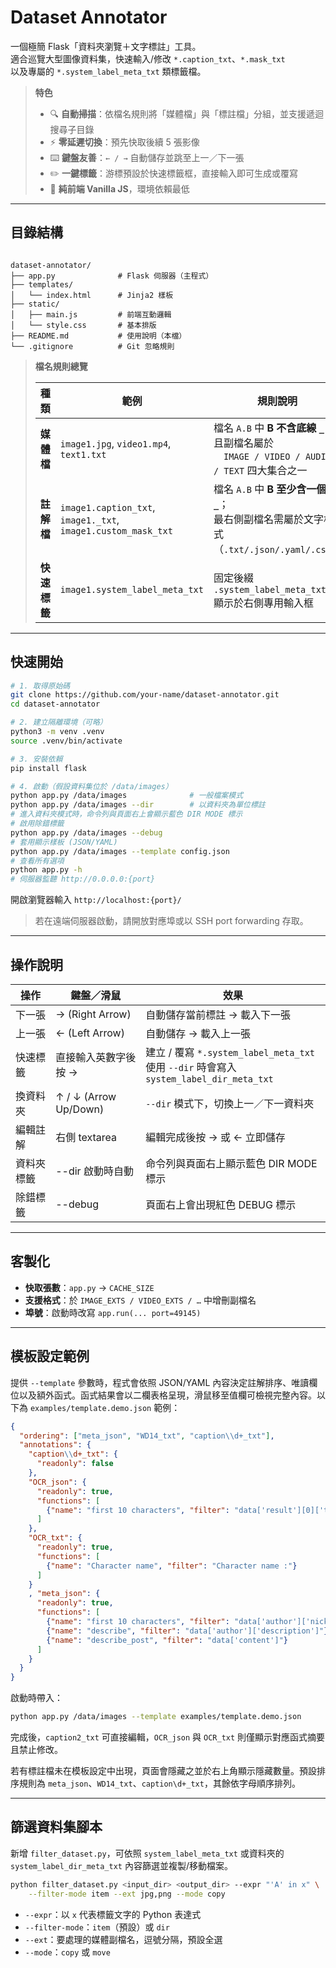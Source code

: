 # Dataset Annotator

一個極簡 Flask「資料夾瀏覽＋文字標註」工具。  
適合巡覽大型圖像資料集，快速輸入/修改 `*.caption_txt`、`*.mask_txt`  
以及專屬的 `*.system_label_meta_txt` 類標籤檔。

> **特色**
> - 🔍 **自動掃描**：依檔名規則將「媒體檔」與「標註檔」分組，並支援遞迴搜尋子目錄
> - ⚡ **零延遲切換**：預先快取後續 5 張影像  
> - ⌨️ **鍵盤友善**：`← / →` 自動儲存並跳至上一／下一張  
> - ✏️ **一鍵標籤**：游標預設於快速標籤框，直接輸入即可生成或覆寫  
> - 📨 **純前端 Vanilla JS**，環境依賴最低

---

## 目錄結構

```

dataset-annotator/
├── app.py              # Flask 伺服器（主程式）
├── templates/
│   └── index.html      # Jinja2 樣板
├── static/
│   ├── main.js         # 前端互動邏輯
│   └── style.css       # 基本排版
├── README.md           # 使用說明（本檔）
└── .gitignore          # Git 忽略規則

````

> **檔名規則總覽**
>
> | 種類 | 範例 | 規則說明 |
> |------|------|----------|
> | **媒體檔** | `image1.jpg`, `video1.mp4`, `text1.txt` | 檔名 `A.B` 中 **B 不含底線 `_`**，且副檔名屬於<br>　`IMAGE / VIDEO / AUDIO / TEXT` 四大集合之一 |
> | **註解檔** | `image1.caption_txt`, `image1._txt`,<br>`image1.custom_mask_txt` | 檔名 `A.B` 中 **B 至少含一個 `_`**；<br>最右側副檔名需屬於文字格式（`.txt/.json/.yaml/.csv`） |
> | **快速標籤** | `image1.system_label_meta_txt` | 固定後綴 `.system_label_meta_txt`<br>顯示於右側專用輸入框 |

---

## 快速開始

```bash
# 1. 取得原始碼
git clone https://github.com/your-name/dataset-annotator.git
cd dataset-annotator

# 2. 建立隔離環境（可略）
python3 -m venv .venv
source .venv/bin/activate

# 3. 安裝依賴
pip install flask

# 4. 啟動（假設資料集位於 /data/images）
python app.py /data/images              # 一般檔案模式
python app.py /data/images --dir        # 以資料夾為單位標註
# 進入資料夾模式時，命令列與頁面右上會顯示藍色 DIR MODE 標示
# 啟用除錯標籤
python app.py /data/images --debug
# 套用顯示樣板 (JSON/YAML)
python app.py /data/images --template config.json
# 查看所有選項
python app.py -h
# 伺服器監聽 http://0.0.0.0:{port}
````

開啟瀏覽器輸入 `http://localhost:{port}/`

> 若在遠端伺服器啟動，請開放對應埠或以 SSH port forwarding 存取。

---

## 操作說明

| 操作   | 鍵盤／滑鼠           | 效果                                |
| ---- | --------------- | --------------------------------- |
| 下一張  | → (Right Arrow) | 自動儲存當前標註 → 載入下一張                  |
| 上一張  | ← (Left Arrow)  | 自動儲存 → 載入上一張                      |
| 快速標籤 | 直接輸入英數字後按 →     | 建立 / 覆寫 `*.system_label_meta_txt`<br>使用 `--dir` 時會寫入 `system_label_dir_meta_txt` |
| 換資料夾 | ↑ / ↓ (Arrow Up/Down) | `--dir` 模式下，切換上一／下一資料夾 |
| 編輯註解 | 右側 textarea     | 編輯完成後按 → 或 ← 立即儲存                 |
| 資料夾標籤 | --dir 啟動時自動  | 命令列與頁面右上顯示藍色 DIR MODE 標示 |
| 除錯標籤 | --debug           | 頁面右上會出現紅色 DEBUG 標示               |

---

## 客製化

* **快取張數**：`app.py` → `CACHE_SIZE`
* **支援格式**：於 `IMAGE_EXTS / VIDEO_EXTS / …` 中增刪副檔名
* **埠號**：啟動時改寫 `app.run(... port=49145)`

---



## 模板設定範例

提供 `--template` 參數時，程式會依照 JSON/YAML 內容決定註解排序、唯讀欄位以及額外函式。函式結果會以二欄表格呈現，滑鼠移至值欄可檢視完整內容。以下為 `examples/template.demo.json` 範例：

```json
{
  "ordering": ["meta_json", "WD14_txt", "caption\\d+_txt"],
  "annotations": {
    "caption\\d+_txt": {
      "readonly": false
    },
    "OCR_json": {
      "readonly": true,
      "functions": [
        {"name": "first 10 characters", "filter": "data['result'][0]['text'][:10]"}
      ]
    },
    "OCR_txt": {
      "readonly": true,
      "functions": [
        {"name": "Character name", "filter": "Character name :"}
      ]
    }
    , "meta_json": {
      "readonly": true,
      "functions": [
        {"name": "first 10 characters", "filter": "data['author']['nick'][:10]"},
        {"name": "describe", "filter": "data['author']['description']"},
        {"name": "describe_post", "filter": "data['content']"}
      ]
    }
  }
}
```

啟動時帶入：

```bash
python app.py /data/images --template examples/template.demo.json
```

完成後，`caption2_txt` 可直接編輯，`OCR_json` 與 `OCR_txt` 則僅顯示對應函式摘要且禁止修改。

若有標註檔未在模板設定中出現，頁面會隱藏之並於右上角顯示隱藏數量。預設排序規則為
`meta_json`、`WD14_txt`、`caption\d+_txt`，其餘依字母順序排列。


---

## 篩選資料集腳本

新增 `filter_dataset.py`，可依照 `system_label_meta_txt` 或資料夾的 `system_label_dir_meta_txt` 內容篩選並複製/移動檔案。

```bash
python filter_dataset.py <input_dir> <output_dir> --expr "'A' in x" \
    --filter-mode item --ext jpg,png --mode copy
```

- `--expr`：以 `x` 代表標籤文字的 Python 表達式
- `--filter-mode`：`item`（預設）或 `dir`
- `--ext`：要處理的媒體副檔名，逗號分隔，預設全選
- `--mode`：`copy` 或 `move`
